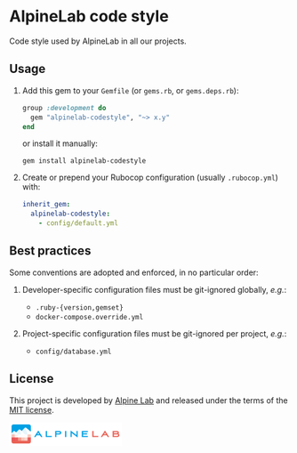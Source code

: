 # AlpineLab code style

Code style used by AlpineLab in all our projects.

## Usage

1. Add this gem to your `Gemfile` (or `gems.rb`, or `gems.deps.rb`):

    ```ruby
    group :development do
      gem "alpinelab-codestyle", "~> x.y"
    end
    ```

    or install it manually:

    ```shell
    gem install alpinelab-codestyle
    ```

2. Create or prepend your Rubocop configuration (usually `.rubocop.yml`) with:

    ```yaml
    inherit_gem:
      alpinelab-codestyle:
        - config/default.yml
    ```

## Best practices

Some conventions are adopted and enforced, in no particular order:

1. Developer-specific configuration files must be git-ignored globally, _e.g._:

    * `.ruby-{version,gemset}`
    * `docker-compose.override.yml`

2. Project-specific configuration files must be git-ignored per project, _e.g._:

    * `config/database.yml`

## License

This project is developed by [Alpine Lab](https://www.alpine-lab.com) and released under the terms of the [MIT license](LICENSE.md).

<a href="https://www.alpine-lab.com"><img src=".github/alpinelab-logo.png" width="40%" /></a>
